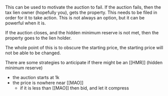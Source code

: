 This can be used to motivate the auction to fail.
If the auction fails, then the tax lien owner (hopefully you), gets the property.
This needs to be filed in order for it to take action.
This is not always an option, but it can be powerful when it is. 

If the auction closes, and the hidden minimum reserve is not met, then the property goes to the lien holder.  

The whole point of this is to obscure the starting price, the starting price will not be able to be changed. 

There are some strategies to anticipate if there might be an [[HMR]] (hidden minimum reserve)
- the auction starts at 1k 
- the price is nowhere near [[MAO]] 
	- if it is less than [[MAO]] then bid, and let it compress

